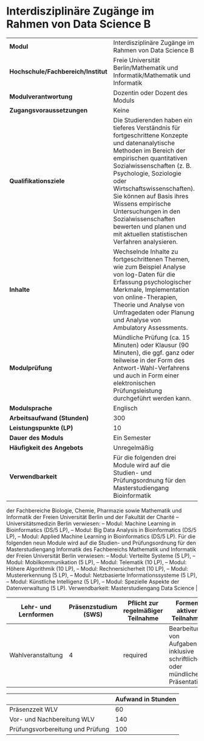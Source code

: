 # Interdisziplinäre Zugänge im Rahmen von Data Science B
|                                    |   |
|------------------------------------|---|
|**Modul**                           | Interdisziplinäre Zugänge im Rahmen von Data Science B |
|**Hochschule/Fachbereich/Institut** | Freie Universität Berlin/Mathematik und Informatik/Mathematik und Informatik |
|**Modulverantwortung**              | Dozentin oder Dozent des Moduls |
|**Zugangsvoraussetzungen**          | Keine |
|**Qualifikationsziele**             | Die Studierenden haben ein tieferes Verständnis für fortgeschrittene Konzepte und datenanalytische Methoden im Bereich der empirischen quantitativen Sozialwissenschaften (z. B. Psychologie, Soziologie oder Wirtschaftswissenschaften). Sie können auf Basis ihres Wissens empirische Untersuchungen in den Sozialwissenschaften bewerten und planen und mit aktuellen statistischen Verfahren analysieren. |
|**Inhalte**                         | Wechselnde Inhalte zu fortgeschrittenen Themen, wie zum Beispiel Analyse von log-Daten für die Erfassung psychologischer Merkmale, Implementation von online-Therapien, Theorie und Analyse von Umfragedaten oder Planung und Analyse von Ambulatory Assessments. |
|**Modulprüfung**                    | Mündliche Prüfung (ca. 15 Minuten) oder Klausur (90 Minuten), die ggf. ganz oder teilweise in der Form des Antwort-Wahl-Verfahrens und auch in Form einer elektronischen Prüfungsleistung durchgeführt werden kann. |
|**Modulsprache**                    | Englisch |
|**Arbeitsaufwand (Stunden)**        | 300 |
|**Leistungspunkte (LP)**            | 10 |
|**Dauer des Moduls**                | Ein Semester |
|**Häufigkeit des Angebots**         | Unregelmäßig |
|**Verwendbarkeit**                  | Für die folgenden drei Module wird auf die Studien- und Prüfungsordnung für den Masterstudiengang Bioinformatik
der Fachbereiche Biologie, Chemie, Pharmazie sowie Mathematik und Informatik der Freien Universität Berlin und
der Fakultät der Charité – Universitätsmedizin Berlin verwiesen:
– Modul: Machine Learning in Bioinformatics (DS/5 LP),
– Modul: Big Data Analysis in Bioinformatics (DS/5 LP),
– Modul: Applied Machine Learning in Bioinformatics (DS/5 LP).
Für die folgenden neun Module wird auf die Studien- und Prüfungsordnung für den Masterstudiengang Informatik
des Fachbereichs Mathematik und Informatik der Freien Universität Berlin verwiesen:
– Modul: Verteilte Systeme (5 LP),
– Modul: Mobilkommunikation (5 LP),
– Modul: Telematik (10 LP),
– Modul: Höhere Algorithmik (10 LP),
– Modul: Rechnersicherheit (10 LP),
– Modul: Mustererkennung (5 LP),
– Modul: Netzbasierte Informationssysteme (5 LP),
– Modul: Künstliche Intelligenz (5 LP),
– Modul: Spezielle Aspekte der Datenverwaltung (5 LP). Verwendbarkeit: Masterstudiengang Data Science |

| Lehr- und Lernformen | Präsenzstudium <br> (SWS) | Pflicht zur regelmäßiger Teilnahme | Formen aktiver Teilnahme |
| ---------------------|---------------------------|------------------------------------|------------------------- |
| Wahlveranstaltung    | 4                         | required                           | Bearbeitung von Aufgaben inklusive schriftlicher oder mündlicher Präsentation |

|   | Aufwand in Stunden |
| - |--------------------|
| Präsenzzeit WLV                          | 60    |
| Vor- und Nachbereitung WLV               | 140   |
| Prüfungsvorbereitung und Prüfung         | 100   |
